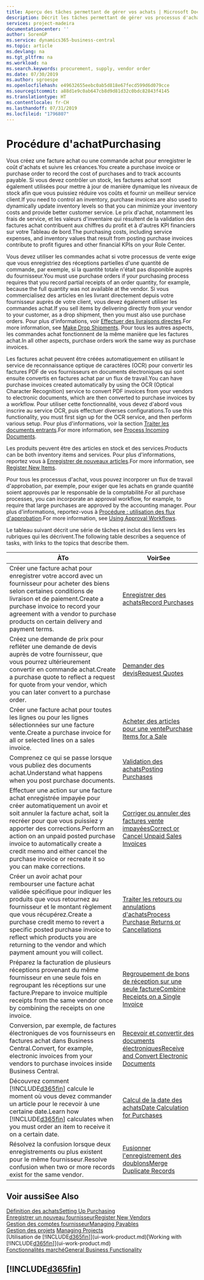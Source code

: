 ```yaml
---
title: Aperçu des tâches permettant de gérer vos achats | Microsoft Docs
description: Décrit les tâches permettant de gérer vos processus d'achat ou d'approvisionnement, y compris le fonctionnement des factures achat et des commandes achat.
services: project-madeira
documentationcenter: ''
author: SorenGP
ms.service: dynamics365-business-central
ms.topic: article
ms.devlang: na
ms.tgt_pltfrm: na
ms.workload: na
ms.search.keywords: procurement, supply, vendor order
ms.date: 07/30/2019
ms.author: sgroespe
ms.openlocfilehash: e49632655eebc0ab5d818e67fecd599d6d079cce
ms.sourcegitcommit: a88d1e9c0ab647cb8d9d81d32c0bdc82843f4145
ms.translationtype: HT
ms.contentlocale: fr-CH
ms.lasthandoff: 07/31/2019
ms.locfileid: "1796807"
---
```

# <a name="purchasing"></a><span data-ttu-id="3b1e8-103">Procédure d'achat</span><span class="sxs-lookup"><span data-stu-id="3b1e8-103">Purchasing</span></span>
<span data-ttu-id="3b1e8-104">Vous créez une facture achat ou une commande achat pour enregistrer le coût d'achats et suivre les créances.</span><span class="sxs-lookup"><span data-stu-id="3b1e8-104">You create a purchase invoice or purchase order to record the cost of purchases and to track accounts payable.</span></span> <span data-ttu-id="3b1e8-105">Si vous devez contrôler un stock, les factures achat sont également utilisées pour mettre à jour de manière dynamique les niveaux de stock afin que vous puissiez réduire vos coûts et fournir un meilleur service client.</span><span class="sxs-lookup"><span data-stu-id="3b1e8-105">If you need to control an inventory, purchase invoices are also used to dynamically update inventory levels so that you can minimize your inventory costs and provide better customer service.</span></span> <span data-ttu-id="3b1e8-106">Le prix d'achat, notamment les frais de service, et les valeurs d'inventaire qui résultent de la validation des factures achat contribuent aux chiffres du profit et à d'autres KPI financiers sur votre Tableau de bord.</span><span class="sxs-lookup"><span data-stu-id="3b1e8-106">The purchasing costs, including service expenses, and inventory values that result from posting purchase invoices contribute to profit figures and other financial KPIs on your Role Center.</span></span>

<span data-ttu-id="3b1e8-107">Vous devez utiliser les commandes achat si votre processus de vente exige que vous enregistriez des réceptions partielles d'une quantité de commande, par exemple, si la quantité totale n'était pas disponible auprès du fournisseur.</span><span class="sxs-lookup"><span data-stu-id="3b1e8-107">You must use purchase orders if your purchasing process requires that you record partial receipts of an order quantity, for example, because the full quantity was not available at the vendor.</span></span> <span data-ttu-id="3b1e8-108">Si vous commercialisez des articles en les livrant directement depuis votre fournisseur auprès de votre client, vous devez également utiliser les commandes achat.</span><span class="sxs-lookup"><span data-stu-id="3b1e8-108">If you sell items by delivering directly from your vendor to your customer, as a drop shipment, then you must also use purchase orders.</span></span> <span data-ttu-id="3b1e8-109">Pour plus d'informations, voir [Effectuer des livraisons directes](sales-how-drop-shipment.md).</span><span class="sxs-lookup"><span data-stu-id="3b1e8-109">For more information, see [Make Drop Shipments](sales-how-drop-shipment.md).</span></span> <span data-ttu-id="3b1e8-110">Pour tous les autres aspects, les commandes achat fonctionnent de la même manière que les factures achat.</span><span class="sxs-lookup"><span data-stu-id="3b1e8-110">In all other aspects, purchase orders work the same way as purchase invoices.</span></span>

<span data-ttu-id="3b1e8-111">Les factures achat peuvent être créées automatiquement en utilisant le service de reconnaissance optique de caractères (OCR) pour convertir les factures PDF de vos fournisseurs en documents électroniques qui sont ensuite convertis en factures achat par un flux de travail.</span><span class="sxs-lookup"><span data-stu-id="3b1e8-111">You can have purchase invoices created automatically by using the OCR (Optical Character Recognition) service to convert PDF invoices from your vendors to electronic documents, which are then converted to purchase invoices by a workflow.</span></span> <span data-ttu-id="3b1e8-112">Pour utiliser cette fonctionnalité, vous devez d'abord vous inscrire au service OCR, puis effectuer diverses configurations.</span><span class="sxs-lookup"><span data-stu-id="3b1e8-112">To use this functionality, you must first sign up for the OCR service, and then perform various setup.</span></span> <span data-ttu-id="3b1e8-113">Pour plus d'informations, voir la section [Traiter les documents entrants](across-process-income-documents.md).</span><span class="sxs-lookup"><span data-stu-id="3b1e8-113">For more information, see [Process Incoming Documents](across-process-income-documents.md).</span></span>      

<span data-ttu-id="3b1e8-114">Les produits peuvent être des articles en stock et des services.</span><span class="sxs-lookup"><span data-stu-id="3b1e8-114">Products can be both inventory items and services.</span></span> <span data-ttu-id="3b1e8-115">Pour plus d'informations, reportez vous à [Enregistrer de nouveaux articles](inventory-how-register-new-items.md).</span><span class="sxs-lookup"><span data-stu-id="3b1e8-115">For more information, see [Register New Items](inventory-how-register-new-items.md).</span></span>

<span data-ttu-id="3b1e8-116">Pour tous les processus d'achat, vous pouvez incorporer un flux de travail d'approbation, par exemple, pour exiger que les achats en grande quantité soient approuvés par le responsable de la comptabilité.</span><span class="sxs-lookup"><span data-stu-id="3b1e8-116">For all purchase processes, you can incorporate an approval workflow, for example, to require that large purchases are approved by the accounting manager.</span></span> <span data-ttu-id="3b1e8-117">Pour plus d'informations, reportez-vous à [Procédure : utilisation des flux d'approbation](across-how-use-approval-workflows.md).</span><span class="sxs-lookup"><span data-stu-id="3b1e8-117">For more information, see [Using Approval Workflows](across-how-use-approval-workflows.md).</span></span>

<span data-ttu-id="3b1e8-118">Le tableau suivant décrit une série de tâches et inclut des liens vers les rubriques qui les décrivent.</span><span class="sxs-lookup"><span data-stu-id="3b1e8-118">The following table describes a sequence of tasks, with links to the topics that describe them.</span></span>

| <span data-ttu-id="3b1e8-119">À</span><span class="sxs-lookup"><span data-stu-id="3b1e8-119">To</span></span> | <span data-ttu-id="3b1e8-120">Voir</span><span class="sxs-lookup"><span data-stu-id="3b1e8-120">See</span></span> |
| --- | --- |
| <span data-ttu-id="3b1e8-121">Créer une facture achat pour enregistrer votre accord avec un fournisseur pour acheter des biens selon certaines conditions de livraison et de paiement.</span><span class="sxs-lookup"><span data-stu-id="3b1e8-121">Create a purchase invoice to record your agreement with a vendor to purchase products on certain delivery and payment terms.</span></span> |[<span data-ttu-id="3b1e8-122">Enregistrer des achats</span><span class="sxs-lookup"><span data-stu-id="3b1e8-122">Record Purchases</span></span>](purchasing-how-record-purchases.md) |
|<span data-ttu-id="3b1e8-123">Créez une demande de prix pour refléter une demande de devis auprès de votre fournisseur, que vous pourrez ultérieurement convertir en commande achat.</span><span class="sxs-lookup"><span data-stu-id="3b1e8-123">Create a purchase quote to reflect a request for quote from your vendor, which you can later convert to a purchase order.</span></span>|[<span data-ttu-id="3b1e8-124">Demander des devis</span><span class="sxs-lookup"><span data-stu-id="3b1e8-124">Request Quotes</span></span>](purchasing-how-request-quotes.md)|
| <span data-ttu-id="3b1e8-125">Créer une facture achat pour toutes les lignes ou pour les lignes sélectionnées sur une facture vente.</span><span class="sxs-lookup"><span data-stu-id="3b1e8-125">Create a purchase invoice for all or selected lines on a sales invoice.</span></span> |[<span data-ttu-id="3b1e8-126">Acheter des articles pour une vente</span><span class="sxs-lookup"><span data-stu-id="3b1e8-126">Purchase Items for a Sale</span></span>](purchasing-how-purchase-products-sale.md) |
|<span data-ttu-id="3b1e8-127">Comprenez ce qui se passe lorsque vous publiez des documents achat.</span><span class="sxs-lookup"><span data-stu-id="3b1e8-127">Understand what happens when you post purchase documents.</span></span>|[<span data-ttu-id="3b1e8-128">Validation des achats</span><span class="sxs-lookup"><span data-stu-id="3b1e8-128">Posting Purchases</span></span>](ui-post-purchases.md)|
| <span data-ttu-id="3b1e8-129">Effectuer une action sur une facture achat enregistrée impayée pour créer automatiquement un avoir et soit annuler la facture achat, soit la recréer pour que vous puissiez y apporter des corrections.</span><span class="sxs-lookup"><span data-stu-id="3b1e8-129">Perform an action on an unpaid posted purchase invoice to automatically create a credit memo and either cancel the purchase invoice or recreate it so you can make corrections.</span></span> |[<span data-ttu-id="3b1e8-130">Corriger ou annuler des factures vente impayées</span><span class="sxs-lookup"><span data-stu-id="3b1e8-130">Correct or Cancel Unpaid Sales Invoices</span></span>](purchasing-how-correct-cancel-unpaid-purchase-invoices.md) |
| <span data-ttu-id="3b1e8-131">Créer un avoir achat pour rembourser une facture achat validée spécifique pour indiquer les produits que vous retournez au fournisseur et le montant règlement que vous récupérez.</span><span class="sxs-lookup"><span data-stu-id="3b1e8-131">Create a purchase credit memo to revert a specific posted purchase invoice to reflect which products you are returning to the vendor and which payment amount you will collect.</span></span> |[<span data-ttu-id="3b1e8-132">Traiter les retours ou annulations d'achats</span><span class="sxs-lookup"><span data-stu-id="3b1e8-132">Process Purchase Returns or Cancellations</span></span>](purchasing-how-register-new-vendors.md) |
|<span data-ttu-id="3b1e8-133">Préparez la facturation de plusieurs réceptions provenant du même fournisseur en une seule fois en regroupant les réceptions sur une facture.</span><span class="sxs-lookup"><span data-stu-id="3b1e8-133">Prepare to invoice multiple receipts from the same vendor once by combining the receipts on one invoice.</span></span>|[<span data-ttu-id="3b1e8-134">Regroupement de bons de réception sur une seule facture</span><span class="sxs-lookup"><span data-stu-id="3b1e8-134">Combine Receipts on a Single Invoice</span></span>](purchasing-how-to-combine-receipts.md)|
|<span data-ttu-id="3b1e8-135">Conversion, par exemple, de factures électroniques de vos fournisseurs en factures achat dans Business Central.</span><span class="sxs-lookup"><span data-stu-id="3b1e8-135">Convert, for example, electronic invoices from your vendors to purchase invoices inside Business Central.</span></span>|[<span data-ttu-id="3b1e8-136">Recevoir et convertir des documents électroniques</span><span class="sxs-lookup"><span data-stu-id="3b1e8-136">Receive and Convert Electronic Documents</span></span>](purchasing-how-to-receive-and-convert-electronic-documents.md)|
| <span data-ttu-id="3b1e8-137">Découvrez comment [!INCLUDE[d365fin](includes/d365fin_md.md)] calcule le moment où vous devez commander un article pour le recevoir à une certaine date.</span><span class="sxs-lookup"><span data-stu-id="3b1e8-137">Learn how [!INCLUDE[d365fin](includes/d365fin_md.md)] calculates when you must order an item to receive it on a certain date.</span></span>|[<span data-ttu-id="3b1e8-138">Calcul de la date des achats</span><span class="sxs-lookup"><span data-stu-id="3b1e8-138">Date Calculation for Purchases</span></span>](purchasing-date-calculation-for-purchases.md)|
|<span data-ttu-id="3b1e8-139">Résolvez la confusion lorsque deux enregistrements ou plus existent pour le même fournisseur.</span><span class="sxs-lookup"><span data-stu-id="3b1e8-139">Resolve confusion when two or more records exist for the same vendor.</span></span>|[<span data-ttu-id="3b1e8-140">Fusionner l'enregistrement des doublons</span><span class="sxs-lookup"><span data-stu-id="3b1e8-140">Merge Duplicate Records</span></span>](sales-how-merge-duplicate-records.md)|

## <a name="see-also"></a><span data-ttu-id="3b1e8-141">Voir aussi</span><span class="sxs-lookup"><span data-stu-id="3b1e8-141">See Also</span></span>
[<span data-ttu-id="3b1e8-142">Définition des achats</span><span class="sxs-lookup"><span data-stu-id="3b1e8-142">Setting Up Purchasing</span></span>](purchasing-setup-purchasing.md)  
[<span data-ttu-id="3b1e8-143">Enregistrer un nouveau fournisseur</span><span class="sxs-lookup"><span data-stu-id="3b1e8-143">Register New Vendors</span></span>](purchasing-how-register-new-vendors.md)  
[<span data-ttu-id="3b1e8-144">Gestion des comptes fournisseur</span><span class="sxs-lookup"><span data-stu-id="3b1e8-144">Managing Payables</span></span>](payables-manage-payables.md)  
<span data-ttu-id="3b1e8-145">[Gestion des projets](projects-manage-projects.md)  </span><span class="sxs-lookup"><span data-stu-id="3b1e8-145">[Managing Projects](projects-manage-projects.md)  </span></span>  
<span data-ttu-id="3b1e8-146">[Utilisation de [!INCLUDE[d365fin](includes/d365fin_md.md)]](ui-work-product.md)</span><span class="sxs-lookup"><span data-stu-id="3b1e8-146">[Working with [!INCLUDE[d365fin](includes/d365fin_md.md)]](ui-work-product.md)</span></span>  
[<span data-ttu-id="3b1e8-147">Fonctionnalités marché</span><span class="sxs-lookup"><span data-stu-id="3b1e8-147">General Business Functionality</span></span>](ui-across-business-areas.md)

## [!INCLUDE[d365fin](includes/free_trial_md.md)]  
